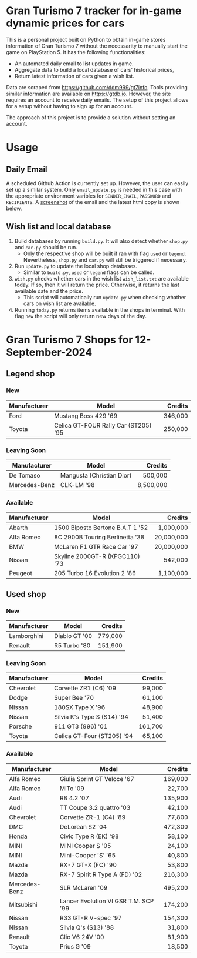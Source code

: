 # Gran Turismo 7 tracker for in-game dynamic prices for cars

This is a personal project built on Python to obtain in-game stores information of Gran Turismo 7 without the necessarity to manually start the game on PlayStation 5. It has the following functionalities:

- An automated daily email to list updates in game.
- Aggregate data to build a local database of cars' historical prices,
- Return latest information of cars given a wish list.

Data are scraped from https://github.com/ddm999/gt7info. Tools providing similar information are available on https://gtdb.io. However, the site requires an account to receive daily emails. The setup of this project allows for a setup without having to sign up for an account.

The approach of this project is to provide a solution without setting an account.

# Usage

## Daily Email

A scheduled Github Action is currently set up. However, the user can easily set up a similar system. Only `email_update.py` is needed in this case with the appropriate environment varibles for `SENDER_EMAIL`, `PASSWORD` and `RECIPIENTS`. A [screenshot](https://raw.githubusercontent.com/marcohoucheng/Gran-Turismo-7-Price-Tracker/main/data/email_screenshot.png) of the email and the latest html copy is shown below.

## Wish list and local database

1. Build databases by running `build.py`. It will also detect whether `shop.py` and `car.py` should be run.
    - Only the respective shop will be built if ran with flag `used` or `legend`. Nevertheless, `shop.py` and `car.py` will still be triggered if necessary.
2. Run `update.py` to update the local shop databases.
    - Similar to `build.py`, `used` or `legend` flags can be called.
3. `wish.py` checks whether cars in the wish list `wish_list.txt` are available today. If so, then it will return the price. Otherwise, it returns the last available date and the price.
    - This script will automatically run `update.py` when checking whather cars on wish list are available.
4. Running `today.py` returns items available in the shops in terminal. With flag `new` the script will only return new days of the day.


# Gran Turismo 7 Shops for 12-September-2024



## Legend shop

### New
 | Manufacturer | Model | Credits |
 | --- | --- | --: |
|Ford|Mustang Boss 429 '69|346,000|
|Toyota|Celica GT-FOUR Rally Car (ST205) '95|250,000|

### Leaving Soon
 | Manufacturer | Model | Credits |
 | --- | --- | --: |
|De Tomaso|Mangusta (Christian Dior)|500,000|
|Mercedes-Benz|CLK-LM '98|8,500,000|

### Available
 | Manufacturer | Model | Credits |
 | --- | --- | --: |
|Abarth|1500 Biposto Bertone B.A.T 1 '52|1,000,000|
|Alfa Romeo|8C 2900B Touring Berlinetta '38|20,000,000|
|BMW|McLaren F1 GTR Race Car '97|20,000,000|
|Nissan|Skyline 2000GT-R (KPGC110) '73|542,000|
|Peugeot|205 Turbo 16 Evolution 2 '86|1,100,000|


## Used shop

### New
 | Manufacturer | Model | Credits |
 | --- | --- | --: |
|Lamborghini|Diablo GT '00|779,000|
|Renault|R5 Turbo '80|151,900|

### Leaving Soon
 | Manufacturer | Model | Credits |
 | --- | --- | --: |
|Chevrolet|Corvette ZR1 (C6) '09|99,000|
|Dodge|Super Bee '70|61,100|
|Nissan|180SX Type X '96|48,900|
|Nissan|Silvia K's Type S (S14) '94|51,400|
|Porsche|911 GT3 (996) '01|161,700|
|Toyota|Celica GT-Four (ST205) '94|65,100|

### Available
 | Manufacturer | Model | Credits |
 | --- | --- | --: |
|Alfa Romeo|Giulia Sprint GT Veloce '67|169,000|
|Alfa Romeo|MiTo '09|22,700|
|Audi|R8 4.2 '07|135,900|
|Audi|TT Coupe 3.2 quattro '03|42,100|
|Chevrolet|Corvette ZR-1 (C4) '89|77,800|
|DMC|DeLorean S2 '04|472,300|
|Honda|Civic Type R (EK) '98|58,100|
|MINI|MINI Cooper S '05|24,100|
|MINI|Mini-Cooper 'S' '65|40,800|
|Mazda|RX-7 GT-X (FC) '90|53,800|
|Mazda|RX-7 Spirit R Type A (FD) '02|216,300|
|Mercedes-Benz|SLR McLaren '09|495,200|
|Mitsubishi|Lancer Evolution VI GSR T.M. SCP '99|174,200|
|Nissan|R33 GT-R V-spec '97|154,300|
|Nissan|Silvia Q's (S13) '88|31,800|
|Renault|Clio V6 24V '00|81,900|
|Toyota|Prius G '09|18,500|
